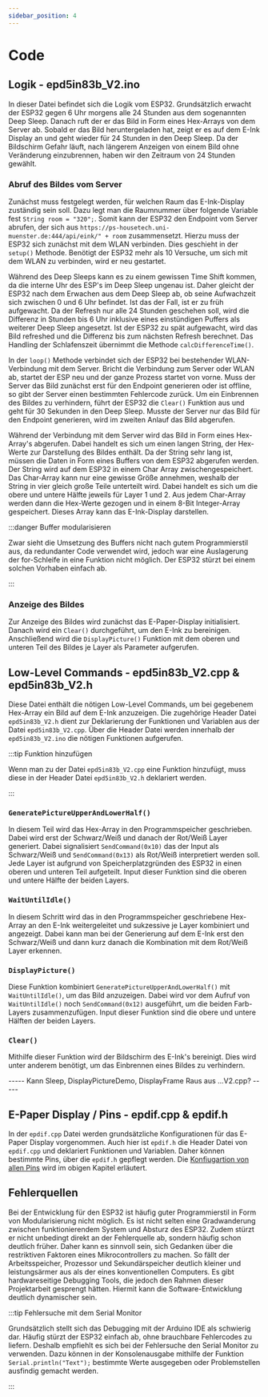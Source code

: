 ```yaml
---
sidebar_position: 4
---
```


# Code

## Logik - epd5in83b_V2.ino
In dieser Datei befindet sich die Logik vom ESP32. Grundsätzlich erwacht der ESP32 gegen 6 Uhr morgens alle 24 Stunden aus dem sogenannten Deep Sleep. Danach ruft der er das Bild in Form eines Hex-Arrays von dem Server ab. Sobald er das Bild heruntergeladen hat, zeigt er es auf dem E-Ink Display an und geht wieder für 24 Stunden in den Deep Sleep. Da der Bildschirm Gefahr läuft, nach längerem Anzeigen von einem Bild ohne Veränderung einzubrennen, haben wir den Zeitraum von 24 Stunden gewählt.

### Abruf des Bildes vom Server
Zunächst muss festgelegt werden, für welchen Raum das E-Ink-Display zuständig sein soll. Dazu legt man die Raumnummer über folgende Variable fest `String room = "320";`. Somit kann der ESP32 den Endpoint vom Server abrufen, der sich aus `https://ps-housetech.uni-muenster.de:444/api/eink/" + room` zusammensetzt. Hierzu muss der ESP32 sich zunächst mit dem WLAN verbinden. Dies geschieht in der `setup()` Methode. Benötigt der ESP32 mehr als 10 Versuche, um sich mit dem WLAN zu verbinden, wird er neu gestartet.

Während des Deep Sleeps kann es zu einem gewissen Time Shift kommen, da die interne Uhr des ESP's im Deep Sleep ungenau ist. Daher gleicht der ESP32 nach dem Erwachen aus dem Deep Sleep ab, ob seine Aufwachzeit sich zwischen 0 und 6 Uhr befindet. Ist das der Fall, ist er zu früh aufgewacht. Da der Refresh nur alle 24 Stunden geschehen soll, wird die Differenz in Stunden bis 6 Uhr inklusive eines einstündigen Puffers als weiterer Deep Sleep angesetzt. Ist der ESP32 zu spät aufgewacht, wird das Bild refreshed und die Differenz bis zum nächsten Refresh berechnet. Das Handling der Schlafenszeit übernimmt die Methode `calcDifferenceTime()`.

In der `loop()` Methode verbindet sich der ESP32 bei bestehender WLAN-Verbindung mit dem Server. Bricht die Verbindung zum Server oder WLAN ab, startet der ESP neu und der ganze Prozess startet von vorne. Muss der Server das Bild zunächst erst für den Endpoint generieren oder ist offline, so gibt der Server einen bestimmten Fehlercode zurück. Um ein Einbrennen des Bildes zu verhindern, führt der ESP32 die `Clear()` Funktion aus und geht für 30 Sekunden in den Deep Sleep. Musste der Server nur das Bild für den Endpoint generieren, wird im zweiten Anlauf das Bild abgerufen.

Während der Verbindung mit dem Server wird das Bild in Form eines Hex-Array's abgerufen. Dabei handelt es sich um einen langen String, der Hex-Werte zur Darstellung des Bildes enthält. Da der String sehr lang ist, müssen die Daten in Form eines Buffers von dem ESP32 abgerufen werden. Der String wird auf dem ESP32 in einem Char Array zwischengespeichert. Das Char-Array kann nur eine gewisse Größe annehmen, weshalb der String in vier gleich große Teile unterteilt wird. Dabei handelt es sich um die obere und untere Hälfte jeweils für Layer 1 und 2. Aus jedem Char-Array werden dann die Hex-Werte gezogen und in einem 8-Bit Integer-Array gespeichert. Dieses Array kann das E-Ink-Display darstellen.

:::danger Buffer modularisieren

Zwar sieht die Umsetzung des Buffers nicht nach gutem Programmierstil aus, da redundanter Code verwendet wird, jedoch war eine Auslagerung der for-Schleife in eine Funktion nicht möglich. Der ESP32 stürzt bei einem solchen Vorhaben einfach ab.

:::

### Anzeige des Bildes
Zur Anzeige des Bildes wird zunächst das E-Paper-Display initialisiert. Danach wird ein `Clear()` durchgeführt, um den E-Ink zu bereinigen. Anschließend wird die `DisplayPicture()` Funktion mit dem oberen und unteren Teil des Bildes je Layer als Parameter aufgerufen.

## Low-Level Commands - epd5in83b_V2.cpp & epd5in83b_V2.h

Diese Datei enthält die nötigen Low-Level Commands, um bei gegebenem Hex-Array ein Bild auf dem E-Ink anzuzeigen. Die zugehörige Header Datei `epd5in83b_V2.h` dient zur Deklarierung der Funktionen und Variablen aus der Datei `epd5in83b_V2.cpp`. Über die Header Datei werden innerhalb der `epd5in83b_V2.ino` die nötigen Funktionen aufgerufen.

:::tip Funktion hinzufügen

Wenn man zu der Datei `epd5in83b_V2.cpp` eine Funktion hinzufügt, muss diese in der Header Datei `epd5in83b_V2.h` deklariert werden.

:::

### `GeneratePictureUpperAndLowerHalf()` 

In diesem Teil wird das Hex-Array in den Programmspeicher geschrieben. Dabei wird erst der Schwarz/Weiß und danach der Rot/Weiß Layer generiert. Dabei signalisiert `SendCommand(0x10)` das der Input als Schwarz/Weiß und `SendCommand(0x13)` als Rot/Weiß interpretiert werden soll. Jede Layer ist aufgrund von Speicherplatzgründen des ESP32 in einen oberen und unteren Teil aufgeteilt.  Input dieser Funktion sind die oberen und untere Hälfte der beiden Layers. 

### `WaitUntilIdle()`

In diesem Schritt wird das in den Programmspeicher geschriebene Hex-Array an den E-Ink weitergeleitet und sukzessive je Layer kombiniert und angezeigt. Dabei kann man bei der Generierung auf dem E-Ink erst den Schwarz/Weiß und dann kurz danach die Kombination mit dem Rot/Weiß Layer erkennen.

### `DisplayPicture()`

Diese Funktion kombiniert `GeneratePictureUpperAndLowerHalf()`  mit `WaitUntilIdle()`, um das Bild anzuzeigen. Dabei wird vor dem Aufruf von `WaitUntilIdle()` noch `SendCommand(0x12)` ausgeführt, um die beiden Farb-Layers zusammenzufügen. Input dieser Funktion sind die obere und untere Hälften der beiden Layers. 

### `Clear()`

Mithilfe dieser Funktion wird der Bildschirm des E-Ink's bereinigt. Dies wird unter anderem benötigt, um das Einbrennen eines Bildes zu verhindern. 


----- Kann Sleep, DisplayPictureDemo, DisplayFrame Raus aus ...V2.cpp? -----

## E-Paper Display / Pins - epdif.cpp & epdif.h
In der `epdif.cpp` Datei werden grundsätzliche Konfigurationen für das E-Paper Display vorgenommen. Auch hier ist `epdif.h` die Header Datei von `epdif.cpp` und deklariert Funktionen und Variablen. Daher können bestimmte Pins, über die `epdif.h` gepflegt werden. Die [Konfiugartion von allen Pins](entwicklungsumgebung.md#pins-konfigurieren) wird im obigen Kapitel erläutert.

## Fehlerquellen
Bei der Entwicklung für den ESP32 ist häufig guter Programmierstil in Form von Modularisierung nicht möglich. Es ist nicht selten eine Gradwanderung zwischen funktionierendem System und Absturz des ESP32. Zudem stürzt er nicht unbedingt direkt an der Fehlerquelle ab, sondern häufig schon deutlich früher. Daher kann es sinnvoll sein, sich Gedanken über die restriktiven Faktoren eines Mikrocontrollers zu machen. So fällt der Arbeitsspeicher, Prozessor und Sekundärspeicher deutlich kleiner und leistungsärmer aus als der eines konventionellen Computers. Es gibt hardwareseitige Debugging Tools, die jedoch den Rahmen dieser Projektarbeit gesprengt hätten. Hiermit kann die Software-Entwicklung deutlich dynamischer sein.  

:::tip Fehlersuche mit dem Serial Monitor

Grundsätzlich stellt sich das Debugging mit der Arduino IDE als schwierig dar. Häufig stürzt der ESP32 einfach ab, ohne brauchbare Fehlercodes zu liefern. Deshalb empfiehlt es sich bei der Fehlersuche den Serial Monitor zu verwenden. Dazu können in der Konsolenausgabe mithilfe der Funktion `Serial.println("Text");` bestimmte Werte ausgegeben oder Problemstellen ausfindig gemacht werden.

:::
